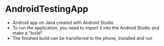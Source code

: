 # AndroidTestingApp
- Android app on Java created with Android Studio
- To run the application, you need to import it into the Android Studio and make a "build"
- The finished build can be transferred to the phone, installed and run